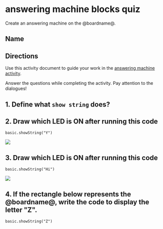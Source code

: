 # answering machine blocks quiz

Create an answering machine on the @boardname@.

## Name

## Directions

Use this activity document to guide your work in the [answering machine activity](/lessons/answering-machine/activity).

Answer the questions while completing the activity. Pay attention to the dialogues!

## 1. Define what `show string` does? 



## 2.  Draw which LED is ON after running this code


```blocks
basic.showString("Y")

```

![](/static/mb/empty-microbit.png)


## 3.  Draw which LED is ON after running this code


```blocks
basic.showString("Hi")

```


![](/static/mb/lessons/answering-machine-4.png)

## 4. If the rectangle below represents the @boardname@, write the code to display the letter "Z".

```blocks
basic.showString("Z")

```



